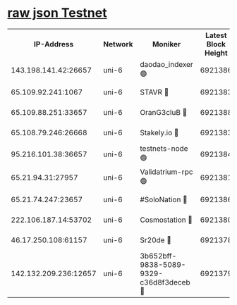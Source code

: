 [raw json Testnet](https://rpc-check.junot.stavr.tech/junot/rpc-junot-result.json)
=


<table><tr><th>IP-Address</th><th>Network</th><th>Moniker</th><th>Latest Block Height</th><th>Earliest Block Height</th><th>Catching Up</th><th>Tx Index</th><th>Voting Power</th><th>Scan Time</th></tr><tr><td>143.198.141.42:26657</td><td>uni-6</td><td>daodao_indexer 🟢</td><td>6921386</td><td>1</td><td>False</td><td>off</td><td>0</td><td>2024-01-10T17:46:03.509110994UTC</td></tr><tr><td>65.109.92.241:1067</td><td>uni-6</td><td>STAVR 🔴</td><td>6921383</td><td>1138541</td><td>False</td><td>on</td><td>6042</td><td>2024-01-10T17:45:53.358120404UTC</td></tr><tr><td>65.109.88.251:33657</td><td>uni-6</td><td>OranG3cluB 🔴</td><td>6921388</td><td>1138541</td><td>False</td><td>on</td><td>11</td><td>2024-01-10T17:46:08.012974808UTC</td></tr><tr><td>65.108.79.246:26668</td><td>uni-6</td><td>Stakely.io 🔴</td><td>6921383</td><td>1570872</td><td>False</td><td>on</td><td>1358933</td><td>2024-01-10T17:45:53.675746994UTC</td></tr><tr><td>95.216.101.38:36657</td><td>uni-6</td><td>testnets-node 🟢</td><td>6921384</td><td>1615130</td><td>False</td><td>on</td><td>0</td><td>2024-01-10T17:45:56.198438112UTC</td></tr><tr><td>65.21.94.31:27957</td><td>uni-6</td><td>Validatrium-rpc 🟢</td><td>6921381</td><td>2943363</td><td>False</td><td>on</td><td>0</td><td>2024-01-10T17:45:48.929336146UTC</td></tr><tr><td>65.21.74.247:23657</td><td>uni-6</td><td>#SoloNation 🔴</td><td>6921386</td><td>5208001</td><td>False</td><td>on</td><td>112</td><td>2024-01-10T17:46:02.643925528UTC</td></tr><tr><td>222.106.187.14:53702</td><td>uni-6</td><td>Cosmostation 🔴</td><td>6921380</td><td>5344501</td><td>False</td><td>on</td><td>110003</td><td>2024-01-10T17:45:46.551098480UTC</td></tr><tr><td>46.17.250.108:61157</td><td>uni-6</td><td>Sr20de 🔴</td><td>6921378</td><td>6419777</td><td>False</td><td>on</td><td>37</td><td>2024-01-10T17:45:40.861276860UTC</td></tr><tr><td>142.132.209.236:12657</td><td>uni-6</td><td>3b652bff-9838-5089-9329-c36d8f3deceb 🔴</td><td>6921379</td><td>6911280</td><td>False</td><td>on</td><td>157563</td><td>2024-01-10T17:45:45.178083463UTC</td></tr></table>